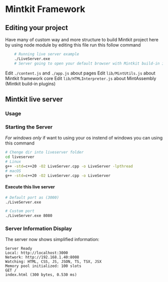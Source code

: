 # Mintkit Framework

## Editing your project
Have many of custom way and more structure to build Mintkit project here by using node module by editing this file run this follow command
```bash
    # Running live server example
    ./LiveServer.exe
    # Server going to open your default browser with Mintkit build-in installed
```
Edit `./content.js` and `./app.js` about pages
Edit `lib/MintUtils.js` about Mintkit framework core
Edit `lib/HTMLInterpreter.js` about MintAssembly (Mintkit build-in plugins)

## Mintkit live server
### Usage

### Starting the Server
*For windows only* if want to using your os instend of windows you can using this command
```bash
# Chenge dir into liveserver folder
cd liveserver
# Linux
g++ -std=c++20 -O2 LiveServer.cpp -o LiveServer -lpthread
# macOS
g++ -std=c++20 -O2 LiveServer.cpp -o LiveServer
```

#### Execute this live server

```bash
# Default port as (3000)
./LiveServer.exe

# Custom port
./LiveServer.exe 8080
```

### Server Information Display

The server now shows simplified information:

```
Server Ready
Local: http://localhost:3000
Network: http://192.168.1.40:8008
Watching: HTML, CSS, JS, JSON, TS, TSX, JSX
Memory pool initialized: 100 slots
GET /
index.html (300 bytes, 0.530 ms)
```